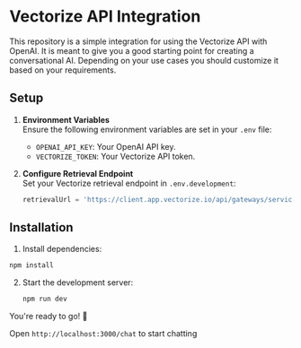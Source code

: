 # Vectorize API Integration

This repository is a simple integration for using the Vectorize API with OpenAI. It is meant to give you a good starting point for creating a conversational AI. Depending on your use cases you should customize it based on
your requirements.

## Setup

1. **Environment Variables**  
   Ensure the following environment variables are set in your `.env` file:

   - `OPENAI_API_KEY`: Your OpenAI API key.
   - `VECTORIZE_TOKEN`: Your Vectorize API token.

2. **Configure Retrieval Endpoint**  
   Set your Vectorize retrieval endpoint in `.env.development`:
   ```typescript
   retrievalUrl = 'https://client.app.vectorize.io/api/gateways/service/.../retrieve';
   ```

## Installation

1. Install dependencies:

```bash
npm install
```

2. Start the development server:
   ```bash
   npm run dev
   ```

You're ready to go! 🚀

Open `http://localhost:3000/chat` to start chatting
